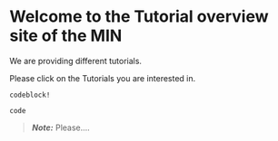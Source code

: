 # Welcome to the Tutorial overview site of the MIN
We are providing different tutorials.

Please click on the Tutorials you are interested in.

    codeblock!
`code`  
> ***Note:*** Please....

